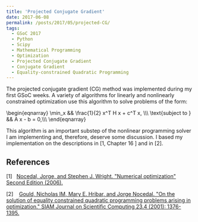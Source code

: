 ```yaml
---
title: 'Projected Conjugate Gradient'
date: 2017-06-08
permalink: /posts/2017/05/projected-CG/
tags:
  - GSoC 2017
  - Python
  - Scipy
  - Mathematical Programming
  - Optimization
  - Projected Conjugate Gradient
  - Conjugate Gradient
  - Equality-constrained Quadratic Programming
---
```


The projected conjugate gradient (CG) method was implemented during my first
GSoC weeks. A variety of algorithms for linearly and nonlinearly constrained
optimization use this algorithm to solve problems of the form:


\begin{eqnarray}
  \min_x && \frac{1}{2} x^T H x + c^T x, \\\\\\
   \text{subject to } && A x - b = 0,\\\\\\
\end{eqnarray}

This algorithm is an important substep of the nonlinear programming solver
I am implementing and, therefore, deserve some discussion. I based
my implementation on the descriptions in \[1, Chapter 16 \] 
and in \[2\].






References
----------
\[1\]&nbsp;&nbsp;&nbsp;[Nocedal, Jorge, and Stephen J. Wright. "Numerical optimization"
Second Edition (2006).][1]

\[2\]&nbsp;&nbsp;&nbsp; [Gould, Nicholas IM, Mary E. Hribar, and Jorge Nocedal.
"On the solution of equality constrained quadratic programming problems arising
in optimization." SIAM Journal on Scientific Computing 23.4 (2001): 1376-1395.][2]

[1]: http://www.bioinfo.org.cn/~wangchao/maa/Numerical_Optimization.pdf
[2]: https://pdfs.semanticscholar.org/d959/8c935921efb5c4459fd6c55cf501cd578b45.pdf

